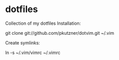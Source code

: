dotfiles
========

Collection of my dotfiles
Installation:

git clone git://github.com/pkutzner/dotvim.git ~/.vim

Create symlinks:

ln -s ~/.vim/vimrc ~/.vimrc

